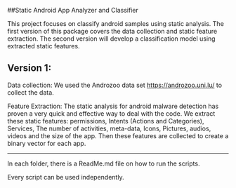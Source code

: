 ##Static Android App Analyzer and Classifier

This project focuses on classify android samples using static analysis. The first version of this package covers the data collection and static feature extraction. The second version will develop a classification model using extracted static features.

## Version 1: 

Data collection: We used the Androzoo data set https://androzoo.uni.lu/ to collect the data.

Feature Extraction: The static analysis for android malware detection has proven a very quick and effective way to deal with the code. We extract these static features: permissions, Intents (Actions and Categories), Services, The number of activities, meta-data, Icons, Pictures, audios, videos and the size of the app. Then these features are collected to create a binary vector for each app.

------------------------------------------------------

In each folder, there is a ReadMe.md file on how to run the scripts. 

Every script can be used independently.
